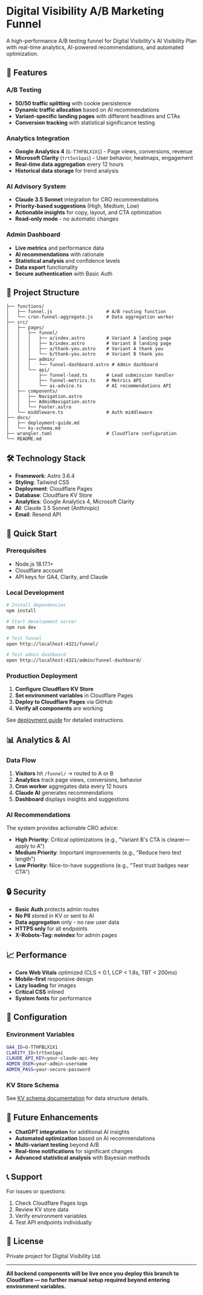 # Digital Visibility A/B Marketing Funnel

A high-performance A/B testing funnel for Digital Visibility's AI Visibility Plan with real-time analytics, AI-powered recommendations, and automated optimization.

## 🚀 Features

### A/B Testing
- **50/50 traffic splitting** with cookie persistence
- **Dynamic traffic allocation** based on AI recommendations
- **Variant-specific landing pages** with different headlines and CTAs
- **Conversion tracking** with statistical significance testing

### Analytics Integration
- **Google Analytics 4** (`G-T7HFBLX1X1`) - Page views, conversions, revenue
- **Microsoft Clarity** (`trt5xn1qai`) - User behavior, heatmaps, engagement
- **Real-time data aggregation** every 12 hours
- **Historical data storage** for trend analysis

### AI Advisory System
- **Claude 3.5 Sonnet** integration for CRO recommendations
- **Priority-based suggestions** (High, Medium, Low)
- **Actionable insights** for copy, layout, and CTA optimization
- **Read-only mode** - no automatic changes

### Admin Dashboard
- **Live metrics** and performance data
- **AI recommendations** with rationale
- **Statistical analysis** and confidence levels
- **Data export** functionality
- **Secure authentication** with Basic Auth

## 📁 Project Structure

```
├── functions/
│   ├── funnel.js                    # A/B routing function
│   └── cron-funnel-aggregate.js     # Data aggregation worker
├── src/
│   ├── pages/
│   │   ├── funnel/
│   │   │   ├── a/index.astro        # Variant A landing page
│   │   │   ├── b/index.astro        # Variant B landing page
│   │   │   ├── a/thank-you.astro    # Variant A thank you
│   │   │   └── b/thank-you.astro    # Variant B thank you
│   │   ├── admin/
│   │   │   └── funnel-dashboard.astro # Admin dashboard
│   │   └── api/
│   │       ├── funnel-lead.ts       # Lead submission handler
│   │       ├── funnel-metrics.ts    # Metrics API
│   │       └── ai-advice.ts         # AI recommendations API
│   ├── components/
│   │   ├── Navigation.astro
│   │   ├── AdminNavigation.astro
│   │   └── Footer.astro
│   └── middleware.ts                # Auth middleware
├── docs/
│   ├── deployment-guide.md
│   └── kv-schema.md
├── wrangler.toml                    # Cloudflare configuration
└── README.md
```

## 🛠️ Technology Stack

- **Framework**: Astro 3.6.4
- **Styling**: Tailwind CSS
- **Deployment**: Cloudflare Pages
- **Database**: Cloudflare KV Store
- **Analytics**: Google Analytics 4, Microsoft Clarity
- **AI**: Claude 3.5 Sonnet (Anthropic)
- **Email**: Resend API

## 🚀 Quick Start

### Prerequisites
- Node.js 18.17.1+
- Cloudflare account
- API keys for GA4, Clarity, and Claude

### Local Development
```bash
# Install dependencies
npm install

# Start development server
npm run dev

# Test funnel
open http://localhost:4321/funnel/

# Test admin dashboard
open http://localhost:4321/admin/funnel-dashboard/
```

### Production Deployment
1. **Configure Cloudflare KV Store**
2. **Set environment variables** in Cloudflare Pages
3. **Deploy to Cloudflare Pages** via GitHub
4. **Verify all components** are working

See [deployment guide](docs/deployment-guide.md) for detailed instructions.

## 📊 Analytics & AI

### Data Flow
1. **Visitors** hit `/funnel/` → routed to A or B
2. **Analytics** track page views, conversions, behavior
3. **Cron worker** aggregates data every 12 hours
4. **Claude AI** generates recommendations
5. **Dashboard** displays insights and suggestions

### AI Recommendations
The system provides actionable CRO advice:
- **High Priority**: Critical optimizations (e.g., "Variant B's CTA is clearer—apply to A")
- **Medium Priority**: Important improvements (e.g., "Reduce hero text length")
- **Low Priority**: Nice-to-have suggestions (e.g., "Test trust badges near CTA")

## 🔒 Security

- **Basic Auth** protects admin routes
- **No PII** stored in KV or sent to AI
- **Data aggregation** only - no raw user data
- **HTTPS only** for all endpoints
- **X-Robots-Tag: noindex** for admin pages

## 📈 Performance

- **Core Web Vitals** optimized (CLS < 0.1, LCP < 1.8s, TBT < 200ms)
- **Mobile-first** responsive design
- **Lazy loading** for images
- **Critical CSS** inlined
- **System fonts** for performance

## 🔧 Configuration

### Environment Variables
```bash
GA4_ID=G-T7HFBLX1X1
CLARITY_ID=trt5xn1qai
CLAUDE_API_KEY=your-claude-api-key
ADMIN_USER=your-admin-username
ADMIN_PASS=your-secure-password
```

### KV Store Schema
See [KV schema documentation](docs/kv-schema.md) for data structure details.

## 🚀 Future Enhancements

- **ChatGPT integration** for additional AI insights
- **Automated optimization** based on AI recommendations
- **Multi-variant testing** beyond A/B
- **Real-time notifications** for significant changes
- **Advanced statistical analysis** with Bayesian methods

## 📞 Support

For issues or questions:
1. Check Cloudflare Pages logs
2. Review KV store data
3. Verify environment variables
4. Test API endpoints individually

## 📄 License

Private project for Digital Visibility Ltd.

---

**All backend components will be live once you deploy this branch to Cloudflare — no further manual setup required beyond entering environment variables.**
